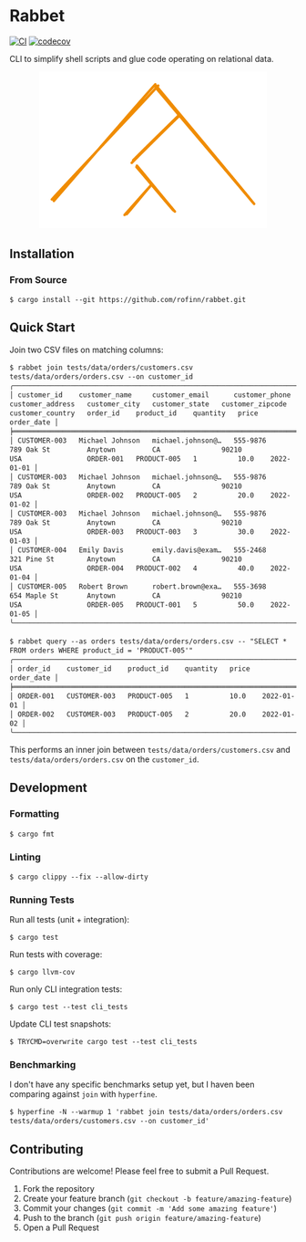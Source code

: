 # Rabbet

[![CI](https://github.com/rofinn/rabbet/workflows/CI/badge.svg)](https://github.com/rofinn/rabbet/actions?query=workflow%3ACI)
[![codecov](https://codecov.io/gh/rofinn/rabbet/branch/main/graph/badge.svg)](https://codecov.io/gh/rofinn/rabbet)

CLI to simplify shell scripts and glue code operating on relational data.

<p align="center">
    <img src="./docs/rabbet.svg" alt="Rabbet Joint Diagram" width="400" />
</p>

## Installation

### From Source

```console
$ cargo install --git https://github.com/rofinn/rabbet.git
```

## Quick Start

Join two CSV files on matching columns:

```console
$ rabbet join tests/data/orders/customers.csv tests/data/orders/orders.csv --on customer_id
╭─────────────────────────────────────────────────────────────────────────────────────────────────────────────────────────────────────────────────────────────────────────────────────────────────────────────────────────╮
│ customer_id    customer_name     customer_email      customer_phone   customer_address   customer_city   customer_state   customer_zipcode   customer_country   order_id    product_id    quantity   price   order_date │
╞═════════════════════════════════════════════════════════════════════════════════════════════════════════════════════════════════════════════════════════════════════════════════════════════════════════════════════════╡
│ CUSTOMER-003   Michael Johnson   michael.johnson@…   555-9876         789 Oak St         Anytown         CA               90210              USA                ORDER-001   PRODUCT-005   1          10.0    2022-01-01 │
│ CUSTOMER-003   Michael Johnson   michael.johnson@…   555-9876         789 Oak St         Anytown         CA               90210              USA                ORDER-002   PRODUCT-005   2          20.0    2022-01-02 │
│ CUSTOMER-003   Michael Johnson   michael.johnson@…   555-9876         789 Oak St         Anytown         CA               90210              USA                ORDER-003   PRODUCT-003   3          30.0    2022-01-03 │
│ CUSTOMER-004   Emily Davis       emily.davis@exam…   555-2468         321 Pine St        Anytown         CA               90210              USA                ORDER-004   PRODUCT-002   4          40.0    2022-01-04 │
│ CUSTOMER-005   Robert Brown      robert.brown@exa…   555-3698         654 Maple St       Anytown         CA               90210              USA                ORDER-005   PRODUCT-001   5          50.0    2022-01-05 │
╰─────────────────────────────────────────────────────────────────────────────────────────────────────────────────────────────────────────────────────────────────────────────────────────────────────────────────────────╯

$ rabbet query --as orders tests/data/orders/orders.csv -- "SELECT * FROM orders WHERE product_id = 'PRODUCT-005'"
╭────────────────────────────────────────────────────────────────────────╮
│ order_id    customer_id    product_id    quantity   price   order_date │
╞════════════════════════════════════════════════════════════════════════╡
│ ORDER-001   CUSTOMER-003   PRODUCT-005   1          10.0    2022-01-01 │
│ ORDER-002   CUSTOMER-003   PRODUCT-005   2          20.0    2022-01-02 │
╰────────────────────────────────────────────────────────────────────────╯

```

This performs an inner join between `tests/data/orders/customers.csv` and `tests/data/orders/orders.csv` on the `customer_id`.

## Development

### Formatting

```console
$ cargo fmt
```

### Linting

```console
$ cargo clippy --fix --allow-dirty
```

### Running Tests

Run all tests (unit + integration):

```console
$ cargo test
```

Run tests with coverage:

```console
$ cargo llvm-cov
```

Run only CLI integration tests:

```console
$ cargo test --test cli_tests
```

Update CLI test snapshots:

```console
$ TRYCMD=overwrite cargo test --test cli_tests
```

### Benchmarking

I don't have any specific benchmarks setup yet, but I haven been comparing against `join` with `hyperfine`.

```console
$ hyperfine -N --warmup 1 'rabbet join tests/data/orders/orders.csv tests/data/orders/customers.csv --on customer_id'
```

## Contributing

Contributions are welcome! Please feel free to submit a Pull Request.

1. Fork the repository
2. Create your feature branch (`git checkout -b feature/amazing-feature`)
3. Commit your changes (`git commit -m 'Add some amazing feature'`)
4. Push to the branch (`git push origin feature/amazing-feature`)
5. Open a Pull Request

